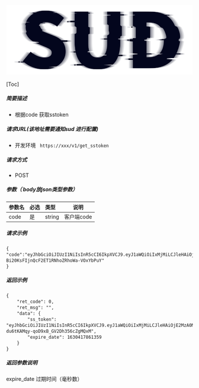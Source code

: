 #

![SUD](../../Resource/logo.png)

[Toc]


    
##### 简要描述

- 根据code 获取sstoken

##### 请求URL(该地址需要通知sud 进行配置)
- 开发环境 ` https://xxx/v1/get_sstoken`

  
##### 请求方式
- POST 

##### 参数（ body放json类型参数）

|参数名|必选|类型|说明|
|:----    |:---|:----- |-----   |
|code |是  |string |客户端code   |

##### 请求示例 
```
{ "code":"eyJhbGciOiJIUzI1NiIsInR5cCI6IkpXVCJ9.eyJ1aWQiOiIxMjMiLCJleHAiOjE2MzA0MTc4NDksImFwcF9pZCI6ImFwcElEIn0.BWFAf7-Bi20KsFIjnQcF2ET1RNhoZRhoWa-VOxYbPuY"
}
```


##### 返回示例 

``` 
{
    "ret_code": 0,
    "ret_msg": "",
    "data": {
        "ss_token": "eyJhbGciOiJIUzI1NiIsInR5cCI6IkpXVCJ9.eyJ1aWQiOiIxMjMiLCJleHAiOjE2MzA0MTc4NjEsImFwcF9pZCI6ImFwcElEIn0.vk6cX4dGHJ-du6tKAMqy-qoD9xB_GV2Dh356cZgMQxM",
        "expire_date": 1630417861359
    }
}
```

##### 返回参数说明 
expire_date 过期时间（毫秒数）




